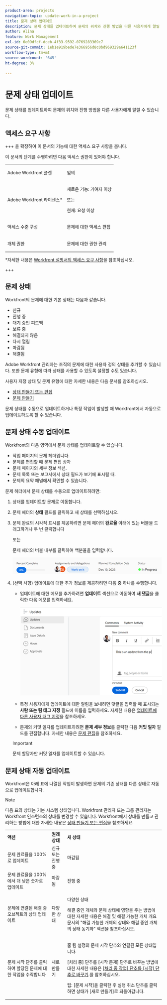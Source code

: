 ```yaml
---
product-area: projects
navigation-topic: update-work-in-a-project
title: 문제 상태 업데이트
description: 문제 상태를 업데이트하여 문제의 위치와 진행 방법을 다른 사용자에게 알릴 수 있습니다.
author: Alina
feature: Work Management
exl-id: 6e09dfcf-dceb-4f33-9592-0769283369c7
source-git-commit: 1eb1e919bede7e366956d8c0bd969329a641123f
workflow-type: tm+mt
source-wordcount: '645'
ht-degree: 3%

---
```


# 문제 상태 업데이트

<!--Audited: 01/2024-->

문제 상태를 업데이트하여 문제의 위치와 진행 방법을 다른 사용자에게 알릴 수 있습니다.

## 액세스 요구 사항

+++ 을 확장하여 이 문서의 기능에 대한 액세스 요구 사항을 봅니다.

이 문서의 단계를 수행하려면 다음 액세스 권한이 있어야 합니다.

<table style="table-layout:auto"> 
 <col> 
 <col> 
 <tbody> 
  <tr> 
   <td role="rowheader">Adobe Workfront 플랜</td> 
   <td> <p>임의</p> </td> 
  </tr> 
  <tr> 
   <td role="rowheader">Adobe Workfront 라이센스*</td> 
   <td> <p>새로운 기능: 기여자 이상</p>
   또는
   <p>현재: 요청 이상</p>
   </td> 
  </tr> 
  <tr> 
   <td role="rowheader">액세스 수준 구성</td> 
   <td> <p>문제에 대한 액세스 편집</p> </td> 
  </tr> 
  <tr> 
   <td role="rowheader">개체 권한</td> 
   <td> <p>문제에 대한 권한 관리</p> </td> 
  </tr> 
 </tbody> 
</table>

*자세한 내용은 [Workfront 설명서의 액세스 요구 사항](/help/quicksilver/administration-and-setup/add-users/access-levels-and-object-permissions/access-level-requirements-in-documentation.md)을 참조하십시오.

+++

## 문제 상태

Workfront의 문제에 대한 기본 상태는 다음과 같습니다.

* 신규
* 진행 중
* 대기 중인 피드백
* 보류 중
* 해결되지 않음
* 다시 열림
* 마감됨
* 해결됨

Adobe Workfront 관리자는 조직의 문제에 대한 사용자 정의 상태를 추가할 수 있습니다. 또한 문제 유형에 따라 상태를 사용할 수 있도록 설정할 수도 있습니다.

사용자 지정 상태 및 문제 유형에 대한 자세한 내용은 다음 문서를 참조하십시오.

* [상태 만들기 또는 편집](../../../administration-and-setup/customize-workfront/creating-custom-status-and-priority-labels/create-or-edit-a-status.md)
* [문제 만들기](../../../manage-work/issues/manage-issues/create-issues.md)

문제 상태를 수동으로 업데이트하거나 특정 작업이 발생할 때 Workfront에서 자동으로 업데이트하도록 할 수 있습니다.

## 문제 상태 수동 업데이트

Workfront의 다음 영역에서 문제 상태를 업데이트할 수 있습니다.

* 작업 페이지의 문제 헤더입니다.
* 문제를 편집할 때 문제 편집 상자
* 문제 페이지의 세부 정보 섹션.
* 문제 목록 또는 보고서에서 상태 필드가 보기에 표시될 때.
* 문제의 요약 패널에서 확인할 수 있습니다.

문제 헤더에서 문제 상태를 수동으로 업데이트하려면:

1. 상태를 업데이트할 문제로 이동합니다.
1. 문제 헤더의 **상태** 필드를 클릭하고 새 상태를 선택하십시오.
1. 문제 완료의 시각적 표시를 제공하려면 문제 헤더의 **완료율** 아래에 있는 버블을 드래그하거나 두 번 클릭합니다

   또는

   문제 헤더의 버블 내부를 클릭하여 백분율을 입력합니다.

   ![](assets/nwe-updatetaskpercentinheader-350x54.png)

1. (선택 사항) 업데이트에 대한 추가 정보를 제공하려면 다음 중 하나를 수행합니다.

   * 업데이트에 대한 메모를 추가하려면 **업데이트** 섹션으로 이동하여 **새 댓글**&#x200B;을 클릭한 다음 메모를 입력하세요.

     ![](assets/nwe-issue-update-stream-message-box-350x125.png)

   * 특정 사용자에게 업데이트에 대한 알림을 보내려면 댓글을 입력할 때 표시되는 **사람 또는 팀 태그 지정** 필드에 이름을 입력하세요. 자세한 내용은 [업데이트에 다른 사용자 태그 지정](../../../workfront-basics/updating-work-items-and-viewing-updates/tag-others-on-updates.md)을 참조하세요.
   * 문제의 커밋 일자를 업데이트하려면 **문제 세부 정보**&#x200B;를 클릭한 다음 **커밋 일자** 필드를 편집합니다. 자세한 내용은 [문제 편집](/help/quicksilver/manage-work/issues/manage-issues/edit-issues.md)을 참조하세요.


   >[!IMPORTANT]
   >
   >  문제 할당자만 커밋 일자를 업데이트할 수 있습니다.



<!--Old instructions, in old commenting: 

When you are updating an issue status, you can also add an explanation about the new status and change other issue information such as the commit date.

1. Go to an issue that you are assigned to for which you want to update the status.
1. Click the **Status** field in the issue header and select a new status.

   ![](assets/nwe-issue-status-expanded-in-header-350x370.png)

1. To provide a visual indication of issue completion, drag or double-click the bubble under **Percent Complete** in the header of the issue.

   Or

   Click inside the bubble in the header of the issue to enter a percentage.

   ![](assets/nwe-updatetaskpercentinheader-350x54.png)

-->

## 문제 상태 자동 업데이트

Workfront은 아래 표에 나열된 작업이 발생하면 문제의 기존 상태를 다른 상태로 자동으로 업데이트합니다.

>[!NOTE]
>
>다음 표의 상태는 기본 시스템 상태입니다. Workfront 관리자 또는 그룹 관리자는 Workfront 인스턴스의 상태를 변경할 수 있습니다. Workfront에서 상태를 만들고 관리하는 방법에 대한 자세한 내용은 [상태 만들기 또는 편집](../../../administration-and-setup/customize-workfront/creating-custom-status-and-priority-labels/create-or-edit-a-status.md)을 참조하세요.

<table style="table-layout:auto"> 
 <col> 
 <col> 
 <col> 
 <tbody> 
  <tr> 
   <td><b>액션</b></td> 
   <td><b>원래 상태</b></td> 
   <td><b>새 상태</b></td> 
  </tr> 
  <tr> 
   <td>문제 완료율을 100%로 업데이트</td> 
   <td>신규 또는 진행 중</td> 
   <td>마감됨</td> 
  </tr> 
  <tr> 
   <td>문제 완료율을 100%에서 더 낮은 숫자로 업데이트</td> 
   <td>마감됨 </td> 
   <td>진행 중</td> 
  </tr> 
  <tr> 
   <td>문제에 연결된 해결 중 오브젝트의 상태 업데이트</td> 
   <td>다양한 상태</td> 
   <td> <p>다양한 상태</p> <p>해결 중인 개체와 문제 상태에 영향을 주는 방법에 대한 자세한 내용은 해결 및 해결 가능한 개체 개요 </a> 문서의 "해결 가능한 개체의 상태와 해결 중인 개체의 상태 동기화" 섹션을 참조하십시오.<a href="../../../manage-work/issues/convert-issues/resolving-and-resolvable-objects.md" class="MCXref xref"></p> </td> 
  </tr> 
  <tr data-mc-conditions=""> 
   <td><span>문제 시작 단추를 클릭하여 할당된 문제에 대한 작업을 수락합니다</span> </td> 
   <td><span>새로 만들기</span> </td> 
   <td> <p>홈 팀 설정의 문제 시작 단추와 연결된 모든 상태입니다. </p> <p>[처리 중] 단추를 [시작 문제] 단추로 바꾸는 방법에 대한 자세한 내용은 <span href="../../../people-teams-and-groups/create-and-manage-teams/work-on-it-button-to-start-button.md"><a href="../../../people-teams-and-groups/create-and-manage-teams/work-on-it-button-to-start-button.md" class="MCXref xref">[처리 중 작업] 단추를 [시작] 단추로 바꾸기</a></span><span>.</span>를 참조하십시오. </p> <p>팁: [문제 시작]을 클릭한 후 <span data-mc-conditions="QuicksilverOrClassic.Quicksilver">실행 취소 단추</span>를 클릭하면 상태가 [새로 만들기]로 되돌아갑니다. </p> </td> 
  </tr> 
 </tbody> 
</table>
